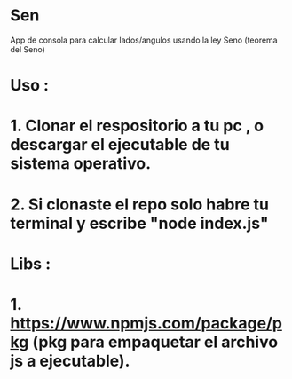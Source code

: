 # Sen
App de consola para calcular lados/angulos usando la ley Seno (teorema del Seno)

# Uso :
 # 1. Clonar el respositorio a tu pc , o descargar el ejecutable de tu sistema operativo.
 # 2. Si clonaste el repo solo habre tu terminal y escribe "node index.js" 

 # Libs : 
  # 1. https://www.npmjs.com/package/pkg (pkg para empaquetar el archivo js a ejecutable).
